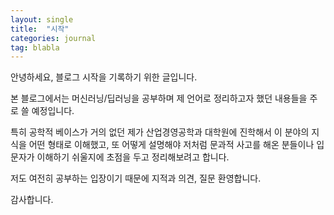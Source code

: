 ```yaml
---
layout: single
title:  "시작"
categories: journal
tag: blabla
---
```




안녕하세요, 블로그 시작을 기록하기 위한 글입니다.

본 블로그에서는 머신러닝/딥러닝을 공부하며 제 언어로 정리하고자 했던 내용들을 주로 쓸 예정입니다.

특히 공학적 베이스가 거의 없던 제가 산업경영공학과 대학원에 진학해서 이 분야의 지식을 어떤 형태로 이해했고, 또 어떻게 설명해야 저처럼 문과적 사고를 해온 분들이나 입문자가 이해하기 쉬울지에 초점을 두고 정리해보려고 합니다. 

저도 여전히 공부하는 입장이기 때문에 지적과 의견, 질문 환영합니다.

감사합니다.



